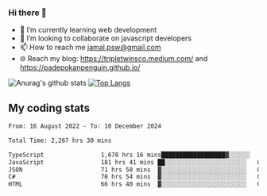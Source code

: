 ### Hi there 👋

<!--
**padepokanpenguin/padepokanpenguin** is a ✨ _special_ ✨ repository because its `README.md` (this file) appears on your GitHub profile.
-->

- 🌱 I’m currently learning  web development
- 👯 I’m looking to collaborate on javascript developers
- 📫 How to reach me jamal.psw@gmail.com
- 🌐 Reach my blog:
   https://tripletwinsco.medium.com/ and
   https://padepokanpenguin.github.io/

![Anurag's github stats](https://github-readme-stats.vercel.app/api?username=padepokanpenguin&count_private=true&disable_animations=false&show_icons=true&theme=default)
[![Top Langs](https://github-readme-stats.vercel.app/api/top-langs/?username=padepokanpenguin&theme=default&layout=compact)](https://github.com/padepokanpenguin)

## My coding stats

<!--START_SECTION:waka-->

```txt
From: 16 August 2022 - To: 10 December 2024

Total Time: 2,267 hrs 30 mins

TypeScript                1,678 hrs 16 mins██████████████████▓░░░░░░   74.01 %
JavaScript                181 hrs 41 mins ██░░░░░░░░░░░░░░░░░░░░░░░   08.01 %
JSON                      71 hrs 58 mins  ▓░░░░░░░░░░░░░░░░░░░░░░░░   03.17 %
C#                        70 hrs 54 mins  ▓░░░░░░░░░░░░░░░░░░░░░░░░   03.13 %
HTML                      66 hrs 40 mins  ▓░░░░░░░░░░░░░░░░░░░░░░░░   02.94 %
```

<!--END_SECTION:waka-->


